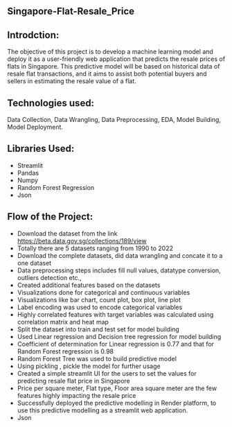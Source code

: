 ## Singapore-Flat-Resale_Price
## Introdction:
The objective of this project is to develop a machine learning model and deploy it as a user-friendly web application that predicts the resale prices of flats in Singapore. This predictive model will be based on historical data of resale flat transactions, and it aims to assist both potential buyers and sellers in estimating the resale value of a flat.

## Technologies used:
Data Collection, Data Wrangling, Data Preprocessing, EDA, Model Building, Model Deployment.

## Libraries Used:

* Streamlit
* Pandas
* Numpy 
* Random Forest Regression
* Json

## Flow of the Project:

* Download the dataset from the link https://beta.data.gov.sg/collections/189/view
* Totally there are 5 datasets ranging from 1990 to 2022
* Download the complete datasets, did data wrangling and concate it to a one dataset
* Data preprocessing steps includes fill null values, datatype conversion, outliers detection etc.,
* Created additional features based on the datasets
* Visualizations done for categorical and continuous variables
* Visualizations like bar chart, count plot, box plot, line plot
* Label encoding was used to encode categorical variables
* Highly correlated features with target variables was calculated using correlation matrix and heat map
* Split the dataset into train and test set for model building
* Used Linear regression and Decision tree regression for model building
* Coefficient of determination for Linear regression is 0.77 and that for Random Forest regression is 0.98
* Random Forest Tree was used to build predictive model
* Using pickling , pickle the model for further usage
* Created a simple streamlit  UI for the users to set the values for predicting resale flat price in Singapore
* Price per square meter, Flat type, Floor area square meter are the few features highly impacting the resale price
* Successfully deployed the predictive modelling in Render platform, to use this predictive modelling as a  streamlit web application.
* Json
